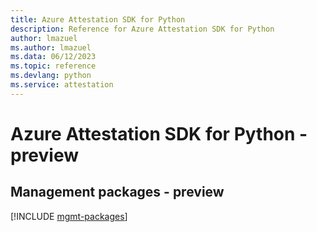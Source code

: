 ```yaml
---
title: Azure Attestation SDK for Python
description: Reference for Azure Attestation SDK for Python
author: lmazuel
ms.author: lmazuel
ms.data: 06/12/2023
ms.topic: reference
ms.devlang: python
ms.service: attestation
---
```

# Azure Attestation SDK for Python - preview

## Management packages - preview
[!INCLUDE [mgmt-packages](attestation-mgmt-index.md)]